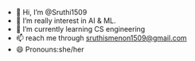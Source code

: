 - 👋 Hi, I’m @Sruthi1509
- 👀 I’m really interest in AI & ML.
- 🌱 I’m currently learning CS engineering
- 📫 reach me through sruthismenon1509@gmail.com
- 😄 Pronouns:she/her
  

<!---
Sruthi1509/Sruthi1509 is a ✨ special ✨ repository because its `README.md` (this file) appears on your GitHub profile.
You can click the Preview link to take a look at your changes.
--->
